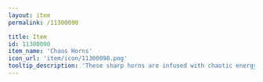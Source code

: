 ```yaml
---
layout: item
permalink: /11300090

title: Item
id: 11300090
item_name: 'Chaos Horns'
icon_url: 'item/icon/11300090.png'
tooltip_description: 'These sharp horns are infused with chaotic energy that drag you to the depths of inescapable darkness.'
---
```

